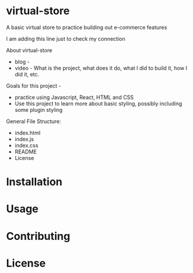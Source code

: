 # virtual-store
A basic virtual store to practice building out e-commerce features 

I am adding this line just to check my connection 

About virtual-store 

- blog - 
- video - What is the project, what does it do, what I did to build it, how I did it, etc. 

Goals for this project - 
- practice using Javascript, React, HTML and CSS 
- Use this project to learn more about basic styling, possibly including some plugin styling 

General File Structure: 
- index.html
- index.js
- index.css 
- README 
- License 

# Installation 



# Usage 



# Contributing 



# License 
